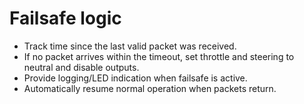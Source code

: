 # Failsafe logic

- Track time since the last valid packet was received.
- If no packet arrives within the timeout, set throttle and steering to neutral and disable outputs.
- Provide logging/LED indication when failsafe is active.
- Automatically resume normal operation when packets return.
